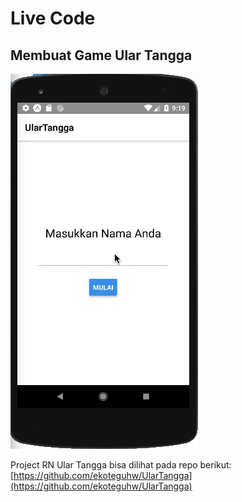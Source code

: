 # Live Code

## Membuat Game Ular Tangga

![alt text](https://github.com/ekoteguhw/andaglos-academy/raw/master/week-02/03-live-code/demo.gif "RNUlarTangga Demo")

Project RN Ular Tangga bisa dilihat pada repo berikut: [https://github.com/ekoteguhw/UlarTangga](https://github.com/ekoteguhw/UlarTangga)
